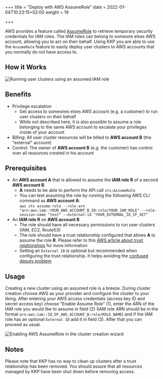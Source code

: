 +++
title = "Deploy with AWS AssumeRole"
date = 2022-01-04T10:23:15+02:00
weight = 19

+++

AWS provides a feature called [AssumeRole][aws-docs-assume-role] to retrieve temporary security credentials for IAM roles.
The IAM roles can belong to someone elses AWS account, allowing you to act on their behalf.
Using KKP you are able to use the `AssumeRole` feature to easily deploy user clusters to AWS accounts that you normally do not have access to.

## How it Works

![Running user clusters using an assumed IAM role](/img/kubermatic/main/tutorials/aws_assume_role_sequence_diagram.png?width=1000&classes=shadow,border "Running user clusters using an assumed IAM role")

## Benefits
  * Privilege escalation
    - Get access to someones elses AWS account (e.g. a customer) to run user clusters on their behalf
    - While not described here, it is also possible to assume a role belonging to the same AWS account to escalate your privileges inside of your account
  * Billing: All user cluster resources will be billed to **AWS account B** (the "external" account)
  * Control: The owner of **AWS account B** (e.g. the customer) has control over all resources created in his account

## Prerequisites
 * An **AWS account A** that is allowed to assume the **IAM role R** of a second **AWS account B**
    - **A** needs to be able to perform the API call `sts:AssumeRole`
    - You can test assuming the role by running the following AWS CLI command as **AWS account A**: \
    `aws sts assume-role --role-arn "arn:aws:iam::YOUR_AWS_ACCOUNT_B_ID:role/YOUR_IAM_ROLE" --role-session-name "test" --external-id "YOUR_EXTERNAL_ID_IF_SET"`
 * An **IAM role R** on **AWS account B**
    - The role should have all necessary permissions to run user clusters (IAM, EC2, Route53)
    - The role should have a trust relationship configured that allows **A** to assume the role **R**. Please refer to this [AWS article about trust relationships][aws-docs-how-to-trust-policies] for more information
    - Setting an `External ID` is optional but recommended when configuring the trust relationship. It helps avoiding the [confused deputy problem][aws-docs-confused-deputy]

## Usage
Creating a new cluster using an assumed role is a breeze.
During cluster creation choose AWS as your provider and configure the cluster to your liking.
After entering your AWS access credentials (access key ID and secret access key) choose "Enable Assume Role" (1), enter the ARN of the IAM role you would like to assume in field (2) (IAM role ARN should be in the format `arn:aws:iam::ID_OF_AWS_ACCOUNT_B:role/ROLE_NAME`) and if the IAM role has an optional `External ID` add it in field (3).
After that you can proceed as usual.

![Enabling AWS AssumeRole in the cluster creation wizard](/img/kubermatic/main/tutorials/aws_assume_role_wizard.png?classes=shadow,border "Enabling AWS AssumeRole in the cluster creation wizard")

## Notes
Please note that KKP has no way to clean up clusters after a trust relationship has been removed.
You should assure that all resources managed by KKP have been shut down before removing access.

[aws-docs-assume-role]: https://docs.aws.amazon.com/STS/latest/APIReference/API_AssumeRole.html
[aws-docs-how-to-trust-policies]: https://aws.amazon.com/blogs/security/how-to-use-trust-policies-with-iam-roles/
[aws-docs-confused-deputy]: https://docs.aws.amazon.com/IAM/latest/UserGuide/confused-deputy.html
